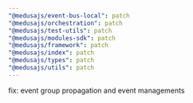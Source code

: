 ```yaml
---
"@medusajs/event-bus-local": patch
"@medusajs/orchestration": patch
"@medusajs/test-utils": patch
"@medusajs/modules-sdk": patch
"@medusajs/framework": patch
"@medusajs/index": patch
"@medusajs/types": patch
"@medusajs/utils": patch
---
```


fix: event group propagation and event managements
